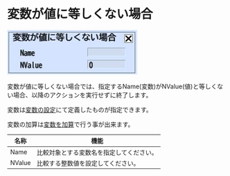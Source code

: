 # 変数が値に等しくない場合

![IfNotEqual](img/IfNotEqual.jpg)

変数が値に等しくない場合では、指定するName(変数)がNValue(値)と等しくない場合、以降のアクションを実行せずに終了します。

変数は[変数の設定](SetVar.md)にて定義したものが指定できます。

変数の加算は[変数を加算](AddVar.md)で行う事が出来ます。

| 名称 | 機能  |
| ---- | ---- |
| Name | 比較対象とする変数名を指定してください。 |
| NValue | 比較する整数値を設定してください。 |
